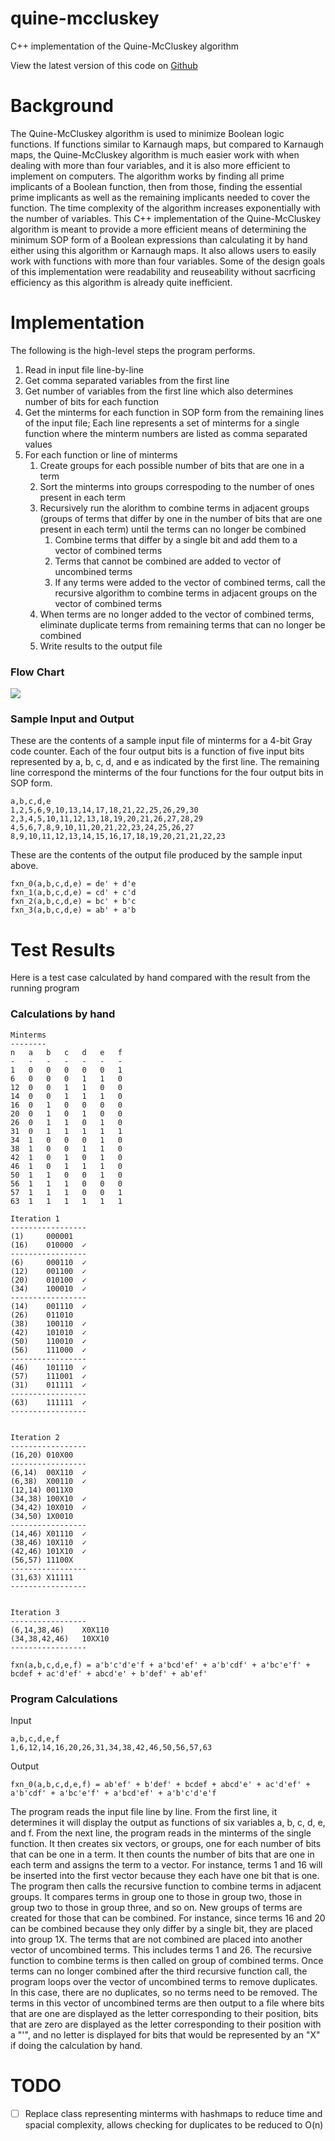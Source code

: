# quine-mccluskey

C++ implementation of the Quine-McCluskey algorithm

View the latest version of this code on [Github](https://github.com/delta-12/quine-mccluskey)

# Background

The Quine-McCluskey algorithm is used to minimize Boolean logic functions. If functions similar to Karnaugh maps, but compared to Karnaugh maps, the Quine-McCluskey algorithm is much easier work with when dealing with more than four variables, and it is also more efficient to implement on computers. The algorithm works by finding all prime implicants of a Boolean function, then from those, finding the essential prime implicants as well as the remaining implicants needed to cover the function. The time complexity of the algorithm increases exponentially with the number of variables. This C++ implementation of the Quine-McCluskey algorithm is meant to provide a more efficient means of determining the minimum SOP form of a Boolean expressions than calculating it by hand either using this algorithm or Karnaugh maps. It also allows users to easily work with functions with more than four variables. Some of the design goals of this implementation were readability and reuseability without sacrficing efficiency as this algorithm is already quite inefficient.

# Implementation

The following is the high-level steps the program performs.

1. Read in input file line-by-line
2. Get comma separated variables from the first line
3. Get number of variables from the first line which also determines number of bits for each function
4. Get the minterms for each function in SOP form from the remaining lines of the input file; Each line represents a set of minterms for a single function where the minterm numbers are listed as comma separated values
5. For each function or line of minterms
   1. Create groups for each possible number of bits that are one in a term
   2. Sort the minterms into groups correspoding to the number of ones present in each term
   3. Recursively run the alorithm to combine terms in adjacent groups (groups of terms that differ by one in the number of bits that are one present in each term) until the terms can no longer be combined
      1. Combine terms that differ by a single bit and add them to a vector of combined terms
      2. Terms that cannot be combined are added to vector of uncombined terms
      3. If any terms were added to the vector of combined terms, call the recursive algorithm to combine terms in adjacent groups on the vector of combined terms
   4. When terms are no longer added to the vector of combined terms, eliminate duplicate terms from remaining terms that can no longer be combined
   5. Write results to the output file

### Flow Chart

![](flow-chart.png)

### Sample Input and Output

These are the contents of a sample input file of minterms for a 4-bit Gray code counter. Each of the four output bits is a function of five input bits represented by a, b, c, d, and e as indicated by the first line. The remaining line correspond the minterms of the four functions for the four output bits in SOP form.

```
a,b,c,d,e
1,2,5,6,9,10,13,14,17,18,21,22,25,26,29,30
2,3,4,5,10,11,12,13,18,19,20,21,26,27,28,29
4,5,6,7,8,9,10,11,20,21,22,23,24,25,26,27
8,9,10,11,12,13,14,15,16,17,18,19,20,21,21,22,23
```

These are the contents of the output file produced by the sample input above.

```
fxn_0(a,b,c,d,e) = de' + d'e
fxn_1(a,b,c,d,e) = cd' + c'd
fxn_2(a,b,c,d,e) = bc' + b'c
fxn_3(a,b,c,d,e) = ab' + a'b
```

# Test Results

Here is a test case calculated by hand compared with the result from the running program

### Calculations by hand

```
Minterms
--------
n   a   b   c   d   e   f
-   -   -   -   -   -   -
1	0	0	0	0	0	1
6	0	0	0	1	1	0
12	0	0	1	1	0	0
14	0	0	1	1	1	0
16	0	1	0	0	0	0
20	0	1	0	1	0	0
26	0	1	1	0	1	0
31	0	1	1	1	1	1
34	1	0	0	0	1	0
38	1	0	0	1	1	0
42	1	0	1	0	1	0
46	1	0	1	1	1	0
50	1	1	0	0	1	0
56	1	1	1	0	0	0
57	1	1	1	0	0	1
63	1	1	1	1	1	1

Iteration 1
-----------------
(1)     000001
(16)	010000	✓
-----------------
(6)     000110	✓
(12)	001100	✓
(20)	010100	✓
(34)	100010	✓
-----------------
(14)	001110	✓
(26)	011010
(38)	100110	✓
(42)	101010	✓
(50)	110010	✓
(56)	111000	✓
-----------------
(46)	101110	✓
(57)	111001	✓
(31)	011111	✓
-----------------
(63)	111111	✓
-----------------


Iteration 2
-----------------
(16,20)	010X00
-----------------
(6,14)	00X110	✓
(6,38)	X00110	✓
(12,14)	0011X0
(34,38)	100X10	✓
(34,42)	10X010	✓
(34,50)	1X0010
-----------------
(14,46)	X01110	✓
(38,46)	10X110	✓
(42,46)	101X10	✓
(56,57)	11100X
-----------------
(31,63)	X11111
-----------------


Iteration 3
-----------------
(6,14,38,46)    X0X110
(34,38,42,46)   10XX10
-----------------

fxn(a,b,c,d,e,f) = a'b'c'd'e'f + a'bcd'ef' + a'b'cdf' + a'bc'e'f' + bcdef + ac'd'ef' + abcd'e' + b'def' + ab'ef'

```

### Program Calculations

Input

```
a,b,c,d,e,f
1,6,12,14,16,20,26,31,34,38,42,46,50,56,57,63
```

Output

```
fxn_0(a,b,c,d,e,f) = ab'ef' + b'def' + bcdef + abcd'e' + ac'd'ef' + a'b'cdf' + a'bc'e'f' + a'bcd'ef' + a'b'c'd'e'f
```

The program reads the input file line by line. From the first line, it determines it will display the output as functions of six variables a, b, c, d, e, and f. From the next line, the program reads in the minterms of the single function. It then creates six vectors, or groups, one for each number of bits that can be one in a term. It then counts the number of bits that are one in each term and assigns the term to a vector. For instance, terms 1 and 16 will be inserted into the first vector because they each have one bit that is one. The program then calls the recursive function to combine terms in adjacent groups. It compares terms in group one to those in group two, those in group two to those in group three, and so on. New groups of terms are created for those that can be combined. For instance, since terms 16 and 20 can be combined because they only differ by a single bit, they are placed into group 1X. The terms that are not combined are placed into another vector of uncombined terms. This includes terms 1 and 26. The recursive function to combine terms is then called on group of combined terms. Once terms can no longer combined after the third recursive function call, the program loops over the vector of uncombined terms to remove duplicates. In this case, there are no duplicates, so no terms need to be removed. The terms in this vector of uncombined terms are then output to a file where bits that are one are displayed as the letter corresponding to their position, bits that are zero are displayed as the letter corresponding to their position with a "'", and no letter is displayed for bits that would be represented by an "X" if doing the calculation by hand.

# TODO

- [ ] Replace class representing minterms with hashmaps to reduce time and spacial complexity, allows checking for duplicates to be reduced to O(n)

